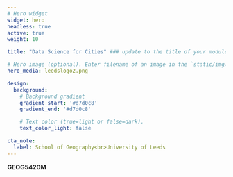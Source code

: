 ```yaml
---
# Hero widget
widget: hero
headless: true
active: true
weight: 10

title: "Data Science for Cities" ### update to the title of your module

# Hero image (optional). Enter filename of an image in the `static/img/` folder.
hero_media: leedslogo2.png

design:
  background:
    # Background gradient
    gradient_start: '#d7d0c8'
    gradient_end: '#d7d0c8'

    # Text color (true=light or false=dark).
    text_color_light: false

cta_note:
  label: School of Geography<br>University of Leeds
---
```


**GEOG5420M** 
